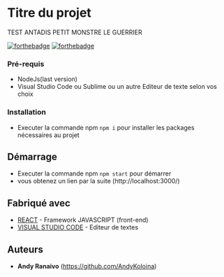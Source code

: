 # Titre du projet
TEST ANTADIS PETIT MONSTRE LE GUERRIER

[![forthebadge](https://forthebadge.com/images/badges/uses-js.svg)](http://forthebadge.com)  [![forthebadge](https://forthebadge.com/images/badges/uses-html.svg)](http://forthebadge.com)



### Pré-requis

- NodeJs(last version)
- Visual Studio Code ou Sublime ou un autre Editeur de texte selon vos choix

### Installation
- Executer la commande npm `` npm i `` pour installer les packages nécessaires au projet

## Démarrage
- Executer la commande npm `` npm start `` pour démarrer 
- vous obtenez un lien par la suite (http://localhost:3000/)

## Fabriqué avec

* [REACT](https://reactjs.org/) - Framework JAVASCRIPT (front-end)
* [VISUAL STUDIO CODE](https://code.visualstudio.com/) - Editeur de textes


## Auteurs
* **Andy Ranaivo** (https://github.com/AndyKoloina)



